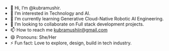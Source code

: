 - 👋 Hi, I’m @kubramushir.
-  👀 I’m interested in Technology and AI.
- 🌱 I’m currently learning Generative Cloud-Native Robotic AI Engineering.
- 💞️ I’m looking to collaborate on Full stack development projects.
- 📫 How to reach me kubramushiir@gmail.com
- 😄 Pronouns: She/Her
- ⚡ Fun fact: Love to explore, design, build in tech industry.
  

<!---
kubramushir/kubramushir is a ✨ special ✨ repository because its `README.md` (this file) appears on your GitHub profile.
You can click the Preview link to take a look at your changes.
--->
